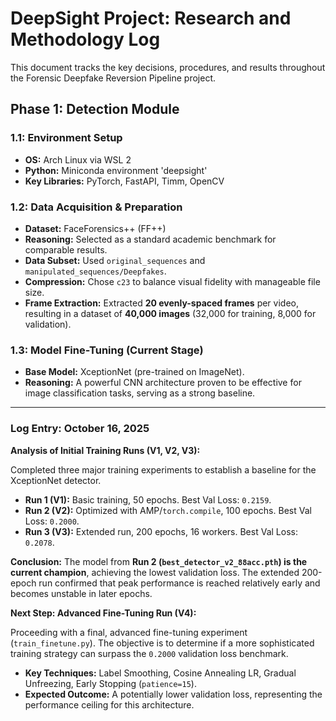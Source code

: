 # DeepSight Project: Research and Methodology Log

This document tracks the key decisions, procedures, and results throughout the Forensic Deepfake Reversion Pipeline project.

## Phase 1: Detection Module

### 1.1: Environment Setup
- **OS:** Arch Linux via WSL 2
- **Python:** Miniconda environment 'deepsight'
- **Key Libraries:** PyTorch, FastAPI, Timm, OpenCV

### 1.2: Data Acquisition & Preparation
- **Dataset:** FaceForensics++ (FF++)
- **Reasoning:** Selected as a standard academic benchmark for comparable results.
- **Data Subset:** Used `original_sequences` and `manipulated_sequences/Deepfakes`.
- **Compression:** Chose `c23` to balance visual fidelity with manageable file size.
- **Frame Extraction:** Extracted **20 evenly-spaced frames** per video, resulting in a dataset of **40,000 images** (32,000 for training, 8,000 for validation).

### 1.3: Model Fine-Tuning (Current Stage)
- **Base Model:** XceptionNet (pre-trained on ImageNet).
- **Reasoning:** A powerful CNN architecture proven to be effective for image classification tasks, serving as a strong baseline.

---
### Log Entry: October 16, 2025

**Analysis of Initial Training Runs (V1, V2, V3):**

Completed three major training experiments to establish a baseline for the XceptionNet detector.

-   **Run 1 (V1):** Basic training, 50 epochs. Best Val Loss: `0.2159`.
-   **Run 2 (V2):** Optimized with AMP/`torch.compile`, 100 epochs. Best Val Loss: `0.2000`.
-   **Run 3 (V3):** Extended run, 200 epochs, 16 workers. Best Val Loss: `0.2078`.

**Conclusion:** The model from **Run 2 (`best_detector_v2_88acc.pth`) is the current champion**, achieving the lowest validation loss. The extended 200-epoch run confirmed that peak performance is reached relatively early and becomes unstable in later epochs.

**Next Step: Advanced Fine-Tuning Run (V4):**

Proceeding with a final, advanced fine-tuning experiment (`train_finetune.py`). The objective is to determine if a more sophisticated training strategy can surpass the `0.2000` validation loss benchmark.

-   **Key Techniques:** Label Smoothing, Cosine Annealing LR, Gradual Unfreezing, Early Stopping (`patience=15`).
-   **Expected Outcome:** A potentially lower validation loss, representing the performance ceiling for this architecture.
